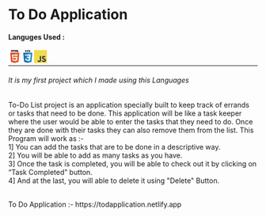 # To Do Application

#### Languges Used : 

<img align="left" alt="HTML5" width="26px" src="https://raw.githubusercontent.com/github/explore/80688e429a7d4ef2fca1e82350fe8e3517d3494d/topics/html/html.png" />
<img align="left" alt="CSS3" width="26px" src="https://raw.githubusercontent.com/github/explore/80688e429a7d4ef2fca1e82350fe8e3517d3494d/topics/css/css.png" />
<img align="left" alt="JavaScript" width="26px" src="https://raw.githubusercontent.com/github/explore/80688e429a7d4ef2fca1e82350fe8e3517d3494d/topics/javascript/javascript.png"/>

<br><hr>

###### It is my first project which I made using this Languages


To-Do List project is an application specially built to keep track of errands or tasks that need to be done. 
This application will be like a task keeper where the user would be able to enter the tasks that they need to do.
Once they are done with their tasks they can also remove them from the list. This Program will work as :- <br>
1] You can add the tasks that are to be done in a descriptive way.<br>
2] You will be able to add as many tasks as you have.<br>
3] Once the task is completed, you will be able to check out it by clicking on “Task Completed” button.<br>
4] And at the last, you will able to delete it using "Delete" Button.
 
 <br>
To Do Application :- https://todapplication.netlify.app
